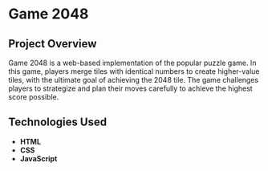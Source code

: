 # Game 2048

## Project Overview
Game 2048 is a web-based implementation of the popular puzzle game. In this game, players merge tiles with identical numbers to create higher-value tiles, with the ultimate goal of achieving the 2048 tile. The game challenges players to strategize and plan their moves carefully to achieve the highest score possible.

## Technologies Used
- **HTML**
- **CSS**
- **JavaScript**
